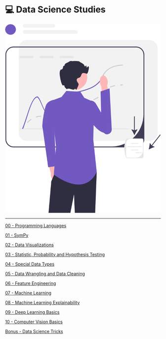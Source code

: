 # 💻 Data Science Studies

<div align="center">
  <img src='../assets/data-science.svg' alt='Data Science' />
</div>

---

[00 - Programming Languages](https://github.com/CSFelix/data-science-studies/tree/main/src/00%20-%20Programming%20Languages)

[01 - SymPy](https://github.com/CSFelix/data-science-studies/tree/main/src/01%20-%20Sympy)

[02 - Data Visualizations](https://github.com/CSFelix/data-science-studies/tree/main/src/02%20-%20Data%20Visualizations)

[03 - Statistic, Probability and Hypothesis Testing](https://github.com/CSFelix/data-science-studies/tree/main/src/03%20-%20Statistic%2C%20Probability%20and%20Hypothesis%20Testing)

[04 - Special Data Types](https://github.com/CSFelix/data-science-studies/tree/main/src/04%20-%20Special%20Data%20Types)

[05 - Data Wrangling and Data Cleaning](https://github.com/CSFelix/data-science-studies/tree/main/src/05%20-%20Data%20Wrangling%20and%20Data%20Cleaning)

[06 - Feature Engineering](https://github.com/CSFelix/data-science-studies/tree/main/src/06%20-%20Feature%20Engineering)

[07 - Machine Learning](https://github.com/CSFelix/data-science-studies/tree/main/src/07%20-%20Machine%20Learning)

[08 - Machine Learning Explainability](https://github.com/CSFelix/data-science-studies/tree/main/src/08%20-%20Machine%20Learning%20Explainability)

[09 - Deep Learning Basics](https://github.com/CSFelix/data-science-studies/tree/main/src/09%20-%20Deep%20Learning%20Basics)

[10 - Computer Vision Basics](https://github.com/CSFelix/data-science-studies/tree/main/src/10%20-%20Computer%20Vision%20Basics)

[Bonus - Data Science Tricks](https://github.com/CSFelix/data-science-studies/tree/main/src/Bonus%20-%20Data%20Science%20Tricks)
